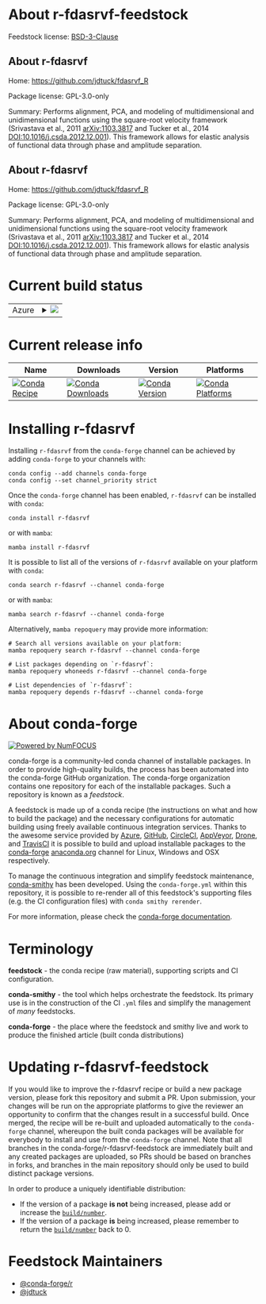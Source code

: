 About r-fdasrvf-feedstock
=========================

Feedstock license: [BSD-3-Clause](https://github.com/conda-forge/r-fdasrvf-feedstock/blob/main/LICENSE.txt)


About r-fdasrvf
---------------

Home: https://github.com/jdtuck/fdasrvf_R

Package license: GPL-3.0-only

Summary: Performs alignment, PCA, and modeling of multidimensional and unidimensional functions using the square-root velocity framework (Srivastava et al., 2011 <arXiv:1103.3817> and Tucker et al., 2014 <DOI:10.1016/j.csda.2012.12.001>). This framework allows for elastic analysis of functional data through phase and amplitude separation.

About r-fdasrvf
---------------

Home: https://github.com/jdtuck/fdasrvf_R

Package license: GPL-3.0-only

Summary: Performs alignment, PCA, and modeling of multidimensional and unidimensional functions using the square-root velocity framework (Srivastava et al., 2011 <arXiv:1103.3817> and Tucker et al., 2014 <DOI:10.1016/j.csda.2012.12.001>). This framework allows for elastic analysis of functional data through phase and amplitude separation.

Current build status
====================


<table>
    
  <tr>
    <td>Azure</td>
    <td>
      <details>
        <summary>
          <a href="https://dev.azure.com/conda-forge/feedstock-builds/_build/latest?definitionId=21252&branchName=main">
            <img src="https://dev.azure.com/conda-forge/feedstock-builds/_apis/build/status/r-fdasrvf-feedstock?branchName=main">
          </a>
        </summary>
        <table>
          <thead><tr><th>Variant</th><th>Status</th></tr></thead>
          <tbody><tr>
              <td>linux_64_r_base4.4</td>
              <td>
                <a href="https://dev.azure.com/conda-forge/feedstock-builds/_build/latest?definitionId=21252&branchName=main">
                  <img src="https://dev.azure.com/conda-forge/feedstock-builds/_apis/build/status/r-fdasrvf-feedstock?branchName=main&jobName=linux&configuration=linux%20linux_64_r_base4.4" alt="variant">
                </a>
              </td>
            </tr><tr>
              <td>linux_64_r_base4.5</td>
              <td>
                <a href="https://dev.azure.com/conda-forge/feedstock-builds/_build/latest?definitionId=21252&branchName=main">
                  <img src="https://dev.azure.com/conda-forge/feedstock-builds/_apis/build/status/r-fdasrvf-feedstock?branchName=main&jobName=linux&configuration=linux%20linux_64_r_base4.5" alt="variant">
                </a>
              </td>
            </tr><tr>
              <td>osx_64_r_base4.4</td>
              <td>
                <a href="https://dev.azure.com/conda-forge/feedstock-builds/_build/latest?definitionId=21252&branchName=main">
                  <img src="https://dev.azure.com/conda-forge/feedstock-builds/_apis/build/status/r-fdasrvf-feedstock?branchName=main&jobName=osx&configuration=osx%20osx_64_r_base4.4" alt="variant">
                </a>
              </td>
            </tr><tr>
              <td>osx_64_r_base4.5</td>
              <td>
                <a href="https://dev.azure.com/conda-forge/feedstock-builds/_build/latest?definitionId=21252&branchName=main">
                  <img src="https://dev.azure.com/conda-forge/feedstock-builds/_apis/build/status/r-fdasrvf-feedstock?branchName=main&jobName=osx&configuration=osx%20osx_64_r_base4.5" alt="variant">
                </a>
              </td>
            </tr><tr>
              <td>win_64_r_base4.4</td>
              <td>
                <a href="https://dev.azure.com/conda-forge/feedstock-builds/_build/latest?definitionId=21252&branchName=main">
                  <img src="https://dev.azure.com/conda-forge/feedstock-builds/_apis/build/status/r-fdasrvf-feedstock?branchName=main&jobName=win&configuration=win%20win_64_r_base4.4" alt="variant">
                </a>
              </td>
            </tr><tr>
              <td>win_64_r_base4.5</td>
              <td>
                <a href="https://dev.azure.com/conda-forge/feedstock-builds/_build/latest?definitionId=21252&branchName=main">
                  <img src="https://dev.azure.com/conda-forge/feedstock-builds/_apis/build/status/r-fdasrvf-feedstock?branchName=main&jobName=win&configuration=win%20win_64_r_base4.5" alt="variant">
                </a>
              </td>
            </tr>
          </tbody>
        </table>
      </details>
    </td>
  </tr>
</table>

Current release info
====================

| Name | Downloads | Version | Platforms |
| --- | --- | --- | --- |
| [![Conda Recipe](https://img.shields.io/badge/recipe-r--fdasrvf-green.svg)](https://anaconda.org/conda-forge/r-fdasrvf) | [![Conda Downloads](https://img.shields.io/conda/dn/conda-forge/r-fdasrvf.svg)](https://anaconda.org/conda-forge/r-fdasrvf) | [![Conda Version](https://img.shields.io/conda/vn/conda-forge/r-fdasrvf.svg)](https://anaconda.org/conda-forge/r-fdasrvf) | [![Conda Platforms](https://img.shields.io/conda/pn/conda-forge/r-fdasrvf.svg)](https://anaconda.org/conda-forge/r-fdasrvf) |

Installing r-fdasrvf
====================

Installing `r-fdasrvf` from the `conda-forge` channel can be achieved by adding `conda-forge` to your channels with:

```
conda config --add channels conda-forge
conda config --set channel_priority strict
```

Once the `conda-forge` channel has been enabled, `r-fdasrvf` can be installed with `conda`:

```
conda install r-fdasrvf
```

or with `mamba`:

```
mamba install r-fdasrvf
```

It is possible to list all of the versions of `r-fdasrvf` available on your platform with `conda`:

```
conda search r-fdasrvf --channel conda-forge
```

or with `mamba`:

```
mamba search r-fdasrvf --channel conda-forge
```

Alternatively, `mamba repoquery` may provide more information:

```
# Search all versions available on your platform:
mamba repoquery search r-fdasrvf --channel conda-forge

# List packages depending on `r-fdasrvf`:
mamba repoquery whoneeds r-fdasrvf --channel conda-forge

# List dependencies of `r-fdasrvf`:
mamba repoquery depends r-fdasrvf --channel conda-forge
```


About conda-forge
=================

[![Powered by
NumFOCUS](https://img.shields.io/badge/powered%20by-NumFOCUS-orange.svg?style=flat&colorA=E1523D&colorB=007D8A)](https://numfocus.org)

conda-forge is a community-led conda channel of installable packages.
In order to provide high-quality builds, the process has been automated into the
conda-forge GitHub organization. The conda-forge organization contains one repository
for each of the installable packages. Such a repository is known as a *feedstock*.

A feedstock is made up of a conda recipe (the instructions on what and how to build
the package) and the necessary configurations for automatic building using freely
available continuous integration services. Thanks to the awesome service provided by
[Azure](https://azure.microsoft.com/en-us/services/devops/), [GitHub](https://github.com/),
[CircleCI](https://circleci.com/), [AppVeyor](https://www.appveyor.com/),
[Drone](https://cloud.drone.io/welcome), and [TravisCI](https://travis-ci.com/)
it is possible to build and upload installable packages to the
[conda-forge](https://anaconda.org/conda-forge) [anaconda.org](https://anaconda.org/)
channel for Linux, Windows and OSX respectively.

To manage the continuous integration and simplify feedstock maintenance,
[conda-smithy](https://github.com/conda-forge/conda-smithy) has been developed.
Using the ``conda-forge.yml`` within this repository, it is possible to re-render all of
this feedstock's supporting files (e.g. the CI configuration files) with ``conda smithy rerender``.

For more information, please check the [conda-forge documentation](https://conda-forge.org/docs/).

Terminology
===========

**feedstock** - the conda recipe (raw material), supporting scripts and CI configuration.

**conda-smithy** - the tool which helps orchestrate the feedstock.
                   Its primary use is in the construction of the CI ``.yml`` files
                   and simplify the management of *many* feedstocks.

**conda-forge** - the place where the feedstock and smithy live and work to
                  produce the finished article (built conda distributions)


Updating r-fdasrvf-feedstock
============================

If you would like to improve the r-fdasrvf recipe or build a new
package version, please fork this repository and submit a PR. Upon submission,
your changes will be run on the appropriate platforms to give the reviewer an
opportunity to confirm that the changes result in a successful build. Once
merged, the recipe will be re-built and uploaded automatically to the
`conda-forge` channel, whereupon the built conda packages will be available for
everybody to install and use from the `conda-forge` channel.
Note that all branches in the conda-forge/r-fdasrvf-feedstock are
immediately built and any created packages are uploaded, so PRs should be based
on branches in forks, and branches in the main repository should only be used to
build distinct package versions.

In order to produce a uniquely identifiable distribution:
 * If the version of a package **is not** being increased, please add or increase
   the [``build/number``](https://docs.conda.io/projects/conda-build/en/latest/resources/define-metadata.html#build-number-and-string).
 * If the version of a package **is** being increased, please remember to return
   the [``build/number``](https://docs.conda.io/projects/conda-build/en/latest/resources/define-metadata.html#build-number-and-string)
   back to 0.

Feedstock Maintainers
=====================

* [@conda-forge/r](https://github.com/orgs/conda-forge/teams/r/)
* [@jdtuck](https://github.com/jdtuck/)

